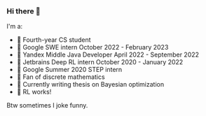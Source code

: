 ### Hi there 👋

I'm a:
- 🌈 Fourth-year CS student 
- 🌯 Google SWE intern October 2022 - February 2023
- 🦏 Yandex Middle Java Developer April 2022 - September 2022
- 🦄 Jetbrains Deep RL intern October 2020 - January 2022
- 🥦 Google Summer 2020 STEP intern
- 💚 Fan of discrete mathematics
- 🌻 Currently writing thesis on Bayesian optimization
- 🐷 RL works! 


Btw sometimes I joke funny.
